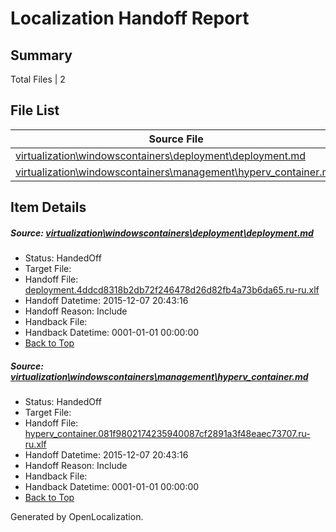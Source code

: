 # <a name='report-top'></a> Localization Handoff Report

## Summary
 Total Files | 2

## File List
 Source File | Status | Details 
 ----------- | ------ | ------- 
 [virtualization\windowscontainers\deployment\deployment.md](https://github.com/Microsoft/Virtualization-Documentation-Private/blob/e3a45526ac31f2303c662454dd2486dbea883da2/virtualization/windowscontainers/deployment/deployment.md) | HandedOff | [Details](#f8299eb5b51a0611510bc0aaebec04f707b6359a195)
 [virtualization\windowscontainers\management\hyperv_container.md](https://github.com/Microsoft/Virtualization-Documentation-Private/blob/e3a45526ac31f2303c662454dd2486dbea883da2/virtualization/windowscontainers/management/hyperv_container.md) | HandedOff | [Details](#e3467d95ff42cd306cabf383d6a45da5d18c996c204)

## Item Details
##### <a name='f8299eb5b51a0611510bc0aaebec04f707b6359a195'></a> Source: [virtualization\windowscontainers\deployment\deployment.md](https://github.com/Microsoft/Virtualization-Documentation-Private/blob/e3a45526ac31f2303c662454dd2486dbea883da2/virtualization/windowscontainers/deployment/deployment.md)
* Status: HandedOff
* Target File: 
* Handoff File: [deployment.4ddcd8318b2db72f246478d26d82fb4a73b6da65.ru-ru.xlf](https://github.com/Microsoft/Virtualization-Documentation-Private.handoff/blob/b2c8bc2a259d1f4deed7ebdd4291776fac1cfbd8/ol-handoff/Microsoft/Virtualization-Documentation-Private.ru-ru/live/deployment.4ddcd8318b2db72f246478d26d82fb4a73b6da65.ru-ru.xlf)
* Handoff Datetime: 2015-12-07 20:43:16
* Handoff Reason: Include
* Handback File: 
* Handback Datetime: 0001-01-01 00:00:00
* [Back to Top](#report-top)

##### <a name='e3467d95ff42cd306cabf383d6a45da5d18c996c204'></a> Source: [virtualization\windowscontainers\management\hyperv_container.md](https://github.com/Microsoft/Virtualization-Documentation-Private/blob/e3a45526ac31f2303c662454dd2486dbea883da2/virtualization/windowscontainers/management/hyperv_container.md)
* Status: HandedOff
* Target File: 
* Handoff File: [hyperv_container.081f9802174235940087cf2891a3f48eaec73707.ru-ru.xlf](https://github.com/Microsoft/Virtualization-Documentation-Private.handoff/blob/b2c8bc2a259d1f4deed7ebdd4291776fac1cfbd8/ol-handoff/Microsoft/Virtualization-Documentation-Private.ru-ru/live/hyperv_container.081f9802174235940087cf2891a3f48eaec73707.ru-ru.xlf)
* Handoff Datetime: 2015-12-07 20:43:16
* Handoff Reason: Include
* Handback File: 
* Handback Datetime: 0001-01-01 00:00:00
* [Back to Top](#report-top)


Generated by OpenLocalization.
